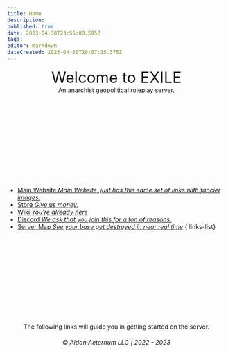 ```yaml
---
title: Home
description: 
published: true
date: 2023-04-30T23:55:00.595Z
tags: 
editor: markdown
dateCreated: 2023-04-30T20:07:15.375Z
---
```




<div align="center" style="font-size: 35px;">Welcome to EXILE</div>
<div align="center">An anarchist geopolitical roleplay server.</div>
<div style="height: 200px"> </div>

- [<i class="fas fa-globe" style="color: #ffbb00;"></i> Main Website *Main Website, just has this same set of links with fancier images.*](https://exile.rocks)
- [<i class="fas fa-shopping-bag" style="color: #1cce49;"></i> Store *Give us money.*](https://shop.exile.rocks)
- [<i class="fas fa-book" style="color: #ff9b3d;"></i> Wiki *You're already here*](https://wiki.exile.rocks)
- [<i class="fab fa-discord" style="color: #869efd;"></i> Discord *We ask that you join this for a ton of reasons.*](https://discord.exile.rocks)
- [<i class="fas fa-atlas" style="color: #44e489;"></i> Server Map *See your base get destroyed in near real time*](https://map.exile.rocks)
{.links-list}

<div style="height: 200px"> </div>

<div align="center">The following links will guide you in getting started on the server.</div>




###### <div align="center">© Aidan Aeternum LLC | 2022 - 2023</div>